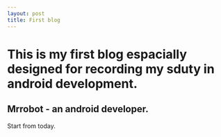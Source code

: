 ```yaml
---
layout: post
title: First blog
---
```


# This is my first blog espacially designed for recording my sduty in android development.

## Mrrobot - an android developer.
   Start from today.